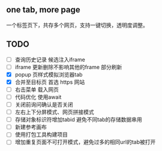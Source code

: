## one tab, more page
一个标签页下，共存多个网页，支持一键切换，透明度调整。


## TODO 
- [ ] 查询历史记录 候选注入iframe
- [ ] iframe 更新删除不影响其他的frame 部分刷新  
- [x] popup 页样式模拟浏览器tab  
- [x] 合并至目标页 首选 https 网站  
- [ ] 右击菜单 载入网页  
- [ ] 代码优化 使用await  
- [ ] 关闭前询问确认是否关闭  
- [ ] 左右上下分屏模式、网页拼接模式  
- [ ] 存储对象标识符增加tabid 避免不同tab的存储数据串用  
- [ ] 新建参考画布
- [ ] 使用打包工具构建项目
- [ ] 增加重复页面不可打开模式，避免过多的相同url的tab被打开
